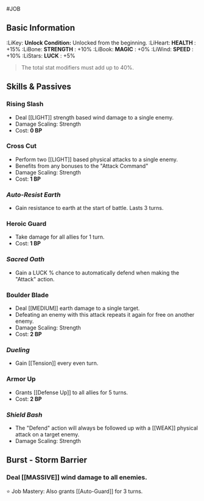 #JOB
## Basic Information

:LiKey: **Unlock Condition:** Unlocked from the beginning.
:LiHeart: **HEALTH** : +15%
:LiBone: **STRENGTH** : +10%
:LiBook: **MAGIC** : +0%
:LiWind: **SPEED** : +10%
:LiStars: **LUCK**  : +5%
> The total stat modifiers must add up to 40%.

## Skills **&** Passives

### Rising Slash
- Deal [[LIGHT]] strength based wind damage to a single enemy.
- Damage Scaling: Strength
- Cost: **0 BP**
### Cross Cut
- Perform two [[LIGHT]]  based physical attacks to a single enemy.
- Benefits from any bonuses to the "Attack Command"
- Damage Scaling: Strength
- Cost: **1 BP**
### *Auto-Resist Earth*
- Gain resistance to earth at the start of battle. Lasts 3 turns.
### Heroic Guard
- Take damage for all allies for 1 turn.
- Cost: **1 BP**
### *Sacred Oath*
- Gain a LUCK % chance to automatically defend when making the "Attack" action.
### Boulder Blade
- Deal [[MEDIUM]] earth damage to a single target.
- Defeating an enemy with this attack repeats it again for free on another enemy.
- Damage Scaling: Strength
- Cost: **2 BP**
### *Dueling*
- Gain [[Tension]] every even turn.
### Armor Up
- Grants [[Defense Up]] to all allies for 5 turns.
- Cost: **2 BP**
### *Shield Bash*
- The "Defend" action will always be followed up with a [[WEAK]] physical attack on a target enemy.
- Damage Scaling: Strength
## Burst - **Storm Barrier**

### Deal [[MASSIVE]] wind damage to all enemies.
⭐ Job Mastery: Also grants [[Auto-Guard]] for 3 turns.